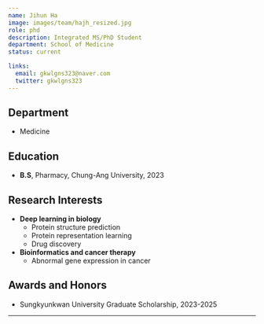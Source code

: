 ```yaml
---
name: Jihun Ha
image: images/team/hajh_resized.jpg
role: phd
description: Integrated MS/PhD Student
department: School of Medicine
status: current

links:
  email: gkwlgns323@naver.com
  twitter: gkwlgns323
---
```


## **Department**
* Medicine

## **Education**

* **B.S**, Pharmacy, Chung-Ang University, 2023
  
## **Research Interests**

* **Deep learning in biology**
    - Protein structure prediction
    - Protein representation learning
    - Drug discovery
* **Bioinformatics and cancer therapy**
    - Abnormal gene expression in cancer

## **Awards and Honors**

* Sungkyunkwan University Graduate Scholarship, 2023-2025

---


